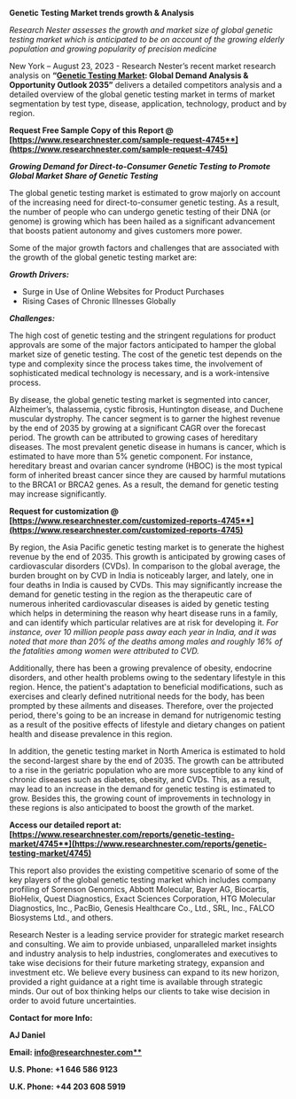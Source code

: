 ﻿**Genetic Testing Market trends growth & Analysis**

*Research Nester assesses the growth and market size of global genetic testing market which is anticipated to be on account of the growing elderly population and growing popularity of precision medicine*

New York – August 23, 2023 - Research Nester’s recent market research analysis on **“[Genetic Testing Market](https://www.researchnester.com/reports/genetic-testing-market/4745): Global Demand Analysis & Opportunity Outlook 2035”** delivers a detailed competitors analysis and a detailed overview of the global genetic testing market in terms of market segmentation by test type, disease, application, technology, product and by region. 

**Request Free Sample Copy of this Report @  [https://www.researchnester.com/sample-request-4745**](https://www.researchnester.com/sample-request-4745)**

***Growing Demand for Direct-to-Consumer Genetic Testing to Promote Global Market Share of Genetic Testing***

The global genetic testing market is estimated to grow majorly on account of the increasing need for direct-to-consumer genetic testing. As a result, the number of people who can undergo genetic testing of their DNA (or genome) is growing which has been hailed as a significant advancement that boosts patient autonomy and gives customers more power.

Some of the major growth factors and challenges that are associated with the growth of the global genetic testing market are:

***Growth Drivers:***

- Surge in Use of Online Websites for Product Purchases
- Rising Cases of Chronic Illnesses Globally

***Challenges:***

The high cost of genetic testing and the stringent regulations for product approvals are some of the major factors anticipated to hamper the global market size of genetic testing. The cost of the genetic test depends on the type and complexity since the process takes time, the involvement of sophisticated medical technology is necessary, and is a work-intensive process.

By disease, the global genetic testing market is segmented into cancer, Alzheimer’s, thalassemia, cystic fibrosis, Huntington disease, and Duchene muscular dystrophy. The cancer segment is to garner the highest revenue by the end of 2035 by growing at a significant CAGR over the forecast period. The growth can be attributed to growing cases of hereditary diseases. The most prevalent genetic disease in humans is cancer, which is estimated to have more than 5% genetic component. For instance, hereditary breast and ovarian cancer syndrome (HBOC) is the most typical form of inherited breast cancer since they are caused by harmful mutations to the BRCA1 or BRCA2 genes. As a result, the demand for genetic testing may increase significantly.

**Request for customization @ [https://www.researchnester.com/customized-reports-4745**](https://www.researchnester.com/customized-reports-4745)**

By region, the Asia Pacific genetic testing market is to generate the highest revenue by the end of 2035. This growth is anticipated by growing cases of cardiovascular disorders (CVDs). In comparison to the global average, the burden brought on by CVD in India is noticeably larger, and lately, one in four deaths in India is caused by CVDs. This may significantly increase the demand for genetic testing in the region as the therapeutic care of numerous inherited cardiovascular diseases is aided by genetic testing which helps in determining the reason why heart disease runs in a family, and can identify which particular relatives are at risk for developing it. *For instance, over 10 million people pass away each year in India, and it was noted that more than 20% of the deaths among males and roughly 16% of the fatalities among women were attributed to CVD.* 

Additionally, there has been a growing prevalence of obesity, endocrine disorders, and other health problems owing to the sedentary lifestyle in this region. Hence, the patient's adaptation to beneficial modifications, such as exercises and clearly defined nutritional needs for the body, has been prompted by these ailments and diseases. Therefore, over the projected period, there's going to be an increase in demand for nutrigenomic testing as a result of the positive effects of lifestyle and dietary changes on patient health and disease prevalence in this region.

In addition, the genetic testing market in North America is estimated to hold the second-largest share by the end of 2035. The growth can be attributed to a rise in the geriatric population who are more susceptible to any kind of chronic diseases such as diabetes, obesity, and CVDs. This, as a result, may lead to an increase in the demand for genetic testing is estimated to grow. Besides this, the growing count of improvements in technology in these regions is also anticipated to boost the growth of the market. 

**Access our detailed report at: [https://www.researchnester.com/reports/genetic-testing-market/4745**](https://www.researchnester.com/reports/genetic-testing-market/4745)**

This report also provides the existing competitive scenario of some of the key players of the global genetic testing market which includes company profiling of Sorenson Genomics, Abbott Molecular, Bayer AG, Biocartis, BioHelix, Quest Diagnostics, Exact Sciences Corporation, HTG Molecular Diagnostics, Inc., PacBio, Genesis Healthcare Co., Ltd., SRL, Inc., FALCO Biosystems Ltd., and others.      

Research Nester is a leading service provider for strategic market research and consulting. We aim to provide unbiased, unparalleled market insights and industry analysis to help industries, conglomerates and executives to take wise decisions for their future marketing strategy, expansion and investment etc. We believe every business can expand to its new horizon, provided a right guidance at a right time is available through strategic minds. Our out of box thinking helps our clients to take wise decision in order to avoid future uncertainties.

**Contact for more Info:**

**AJ Daniel**

**Email: [info@researchnester.com**](mailto:info@researchnester.com)**

**U.S. Phone: +1 646 586 9123** 

**U.K. Phone: +44 203 608 5919**




